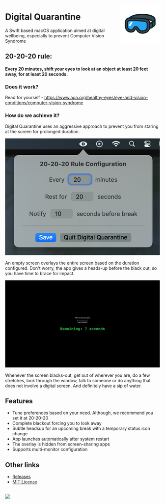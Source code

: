 
<img src="https://github.com/bharathbhargavgb/digital-quarantine/blob/main/Digital%20Quarantine/Assets.xcassets/AppIcon.appiconset/DigitalQuarantine-goggle-256.png" 
alt="Digital Quarantine logo" title="Digital Quarantine" align="right" height="128" />


Digital Quarantine
===================

A Swift based macOS application aimed at digital wellbeing, especially to prevent Computer Vision Syndrome 


## 20-20-20 rule: 
#### Every 20 minutes, shift your eyes to look at an object at least 20 feet away, for at least 20 seconds.

### Does it work?
Read for yourself - https://www.aoa.org/healthy-eyes/eye-and-vision-conditions/computer-vision-syndrome

### How do we achieve it?
Digital Quarantine uses an aggressive approach to prevent you from staring at the screen for prolonged duration. 

<img src="https://github.com/bharathbhargavgb/digital-quarantine/blob/resources/readme_resource/popover-v2.png" 
alt="Preference dialog" title="Digital Quarantine" width=506 />

An empty screen overlays the entire screen based on the duration configured. Don't worry, the app gives a heads-up before the black out, so you have time to brace for impact.

<img src="https://github.com/bharathbhargavgb/digital-quarantine/blob/resources/readme_resource/rest-overlay.png" 
alt="Break screen" title="Digital Quarantine" width=1024 />

Whenever the screen blacks-out, get out of wherever you are, do a few stretches, look through the window, talk to someone or do anything that does not involve a digital screen. And definitely have a sip of water. 

## Features
 - Tune preferences based on your need. Although, we recommend you set it at 20-20-20
 - Complete blackout forcing you to look away
 - Subtle headsup for an upcoming break with a temporary status icon change
 - App launches automatically after system restart
 - The overlay is hidden from screen-sharing apps
 - Supports multi-monitor configuration

## Other links
 - <a href="https://github.com/bharathbhargavgb/digital-quarantine/releases">Releases</a>
 - <a href="https://github.com/bharathbhargavgb/digital-quarantine/blob/main/LICENSE">MIT License</a>

<br>
<a href="https://www.paypal.com/paypalme/bharathbhargav">
 <img src="https://img.shields.io/badge/Buy%20me-Coffee-green" />
</a>